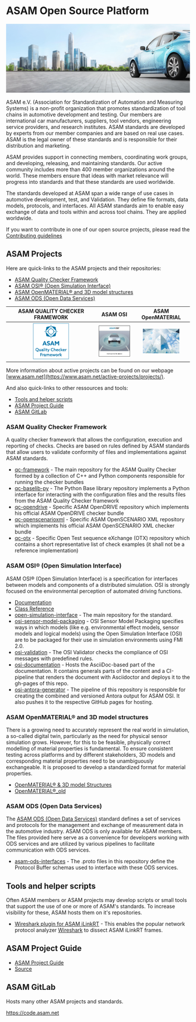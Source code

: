 # ASAM Open Source Platform
[![tp header](/doc/img/Asam_Background_1.jpg)](http://www.asam.net/)

ASAM e.V. (Association for Standardization of Automation and Measuring Systems) is a non-profit organization that promotes standardization of tool chains in automotive development and testing. Our members are international car manufacturers, suppliers, tool vendors, engineering service providers, and research institutes. ASAM standards are developed by experts from our member companies and are based on real use cases. ASAM is the legal owner of these standards and is responsible for their distribution and marketing.

ASAM provides support in connecting members, coordinating work groups, and developing, releasing, and maintaining standards. Our active community includes more than 400 member organizations around the world. These members ensure that ideas with market relevance will progress into standards and that these standards are used worldwide. 

The standards developed at ASAM span a wide range of use cases in automotive development, test, and Validation. They define file formats, data models, protocols, and interfaces. All ASAM standards aim to enable easy exchange of data and tools within and across tool chains. They are applied worldwide.

If you want to contribute in one of our open source projects, please read the [Contributing guidelines](https://github.com/asam-ev/.github/blob/main/profile/CONTRIBUTING.md) 

## ASAM Projects

Here are quick-links to the ASAM projects and their repositories:
- [ASAM Quality Checker Framework](#asam-quality-checker-framework)
- [ASAM OSI® (Open Simulation Interface)](#asam-osi-open-simulation-interface)
- [ASAM OpenMATERIAL® and 3D model structures](#asam-openmaterial-and-3d-model-structures)
- [ASAM ODS (Open Data Services)](#asam-ods-open-data-services)

| ASAM QUALITY CHECKER FRAMEWORK                                                                              |ASAM OSI                                                                                                                                               |ASAM OpenMATERIAL         |
|:-----------------------------------------------------------------------------------------------------------:|:-----------------------------------------------------------------------------------------------------------------------------------------------------:|:------------------------:|
| [<img src="/doc/img/Quality_Checker_Framework.png" width="100" />](https://github.com/asam-ev/qc-framework) | [<img src="/doc/img/OSI.jpg" width="100" />](https://opensimulationinterface.github.io/osi-antora-generator/asamosi/latest/specification/index.html)  | [<img src="/doc/img/sharepoint_logo_openMaterial.png" width="100" />](https://github.com/asam-ev/OpenMATERIAL) 


More information about active projects can be found on our webpage [www.asam.net](https://www.asam.net/active-projects/projects/).

And also quick-links to other ressources and tools:
- [Tools and helper scripts](#tools-and-helper-scripts)
- [ASAM Project Guide](#asam-project-guide)
- [ASAM GitLab](#asam-gitLab)

### ASAM Quality Checker Framework

A quality checker framework that allows the configuration, execution and reporting of checks. Checks are based on rules defined by ASAM standards that allow users to validate conformity of files and implementations against ASAM standards.

- [qc-framework](https://github.com/asam-ev/qc-framework) - The main repository for the ASAM Quality Checker formed by a collection of C++ and Python components responsible for running the checker bundles
- [qc-baselib-py](https://github.com/asam-ev/qc-baselib-py) - The Python Base library repository implements a Python interface for interacting with the configuration files and the results files from the ASAM Quality Checker framework
- [qc-opendrive](https://github.com/asam-ev/qc-opendrive) - Specific ASAM OpenDRIVE repository which implements his official ASAM OpenDRIVE checker bundle
- [qc-openscenarioxml](https://github.com/asam-ev/qc-openscenarioxml) - Specific ASAM OpenSCENARIO XML repository which implements his official ASAM OpenSCENARIO XML checker bundle
- [qc-otx](https://github.com/asam-ev/qc-otx) - Specific Open Test sequence eXchange (OTX) repository which contains a short representative list of check examples (it shall not be a reference implementation)

### ASAM OSI® (Open Simulation Interface)
ASAM OSI® (Open Simulation Interface) is a specification for interfaces between models and components of a distributed simulation. OSI is strongly focused on the environmental perception of automated driving functions.

- [Documentation](https://opensimulationinterface.github.io/osi-antora-generator/asamosi/latest/specification/index.html)
- [Class Reference](https://opensimulationinterface.github.io/osi-antora-generator/asamosi/latest/gen/annotated.html)
- [open-simulation-interface](https://github.com/OpenSimulationInterface/open-simulation-interface) - The main repository for the standard.
- [osi-sensor-model-packaging](https://github.com/OpenSimulationInterface/osi-sensor-model-packaging) - OSI Sensor Model Packaging specifies ways in which models (like e.g. environmental effect models, sensor models and logical models) using the Open Simulation Interface (OSI) are to be packaged for their use in simulation environments using FMI 2.0.
- [osi-validation](https://github.com/OpenSimulationInterface/osi-validation) - The OSI Validator checks the compliance of OSI messages with predefined rules.
- [osi-documentation](https://github.com/OpenSimulationInterface/osi-documentation) - Hosts the AsciiDoc-based part of the documentation. It contains generals parts of the content and a CI-pipeline that renders the document with Asciidoctor and deploys it to the gh-pages of this repo.
- [osi-antora-generator](https://github.com/OpenSimulationInterface/osi-antora-generator) - The pipeline of this repository is responsible for creating the combined and versioned Antora output for ASAM OSI. It also pushes it to the respective GitHub pages for hosting.

### ASAM OpenMATERIAL® and 3D model structures

There is a growing need to accurately represent the real world in simulation, a so-called digital twin, particularly as the need for physical sensor simulation grows. However, for this to be feasible, physically correct modelling of material properties is fundamental. To ensure consistent testing across platforms and by different stakeholders, 3D models and corresponding material properties need to be unambiguously exchangeable. It is proposed to develop a standardized format for material properties.   

- [OpenMATERIAL® & 3D model Structures](https://github.com/asam-ev/OpenMATERIAL)
- [OpenMATERIAL®_old](https://github.com/asam-ev/OpenMATERIAL_old)

### ASAM ODS (Open Data Services)

The [ASAM ODS (Open Data Services)](https://www.asam.net/standards/detail/ods/wiki/) standard defines a set of services and protocols for the management and exchange of measurement data in the automotive industry. ASAM ODS is only available for ASAM members. The files provided here serve as a convenience for developers working with ODS services and are utilized by various pipelines to facilitate communication with ODS services.

- [asam-ods-interfaces](https://github.com/asam-ev/ASAM-ODS-Interfaces) - The .proto files in this repository define the Protocol Buffer schemas used to interface with these ODS services.

## Tools and helper scripts

Often ASAM members or ASAM projects may develop scripts or small tools that support the use of one or more of ASAM's standards. To increase visibility for these, ASAM hosts them on it's repositories.

- [Wireshark plugin for ASAM iLinkRT](https://github.com/asam-ev/Wireshark-iLinkRT) - This enables the popular network protocol analyzer [Wireshark](https://www.wireshark.org/) to dissect ASAM iLinkRT frames. 

## ASAM Project Guide
- [ASAM Project Guide](https://asam-ev.github.io/asam-project-guide/asamprojectguide/latest/index.html)
- [Source](https://github.com/asam-ev/asam-project-guide-content)

## ASAM GitLab
Hosts many other ASAM projects and standards.

https://code.asam.net

